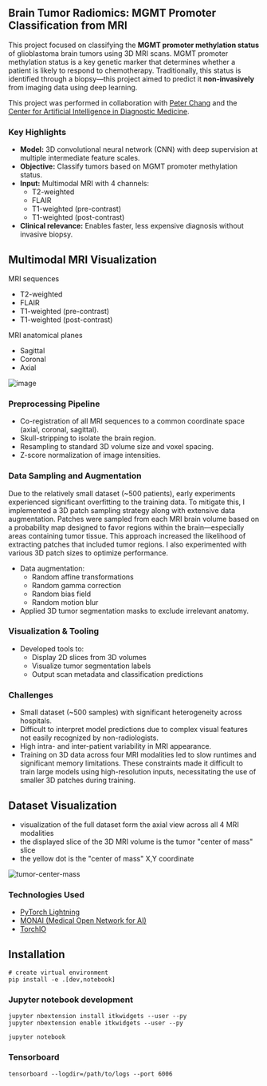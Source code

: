## Brain Tumor Radiomics: MGMT Promoter Classification from MRI

This project focused on classifying the **MGMT promoter methylation status** of glioblastoma brain tumors using 3D MRI scans. MGMT promoter methylation status is a key genetic marker that determines whether a patient is likely to respond to chemotherapy. Traditionally, this status is identified through a biopsy—this project aimed to predict it **non-invasively** from imaging data using deep learning.

This project was performed in collaboration with [Peter Chang](https://www.faculty.uci.edu/profile/?facultyId=6569) and the [Center for Artificial Intelligence in Diagnostic Medicine](https://www.caidm.som.uci.edu/).

### Key Highlights
- **Model:** 3D convolutional neural network (CNN) with deep supervision at multiple intermediate feature scales.
- **Objective:** Classify tumors based on MGMT promoter methylation status.
- **Input:** Multimodal MRI with 4 channels:
  - T2-weighted
  - FLAIR
  - T1-weighted (pre-contrast)
  - T1-weighted (post-contrast)
- **Clinical relevance:** Enables faster, less expensive diagnosis without invasive biopsy.

## Multimodal MRI Visualization
MRI sequences
  - T2-weighted
  - FLAIR
  - T1-weighted (pre-contrast)
  - T1-weighted (post-contrast)

MRI anatomical planes
- Sagittal
- Coronal
- Axial

![image](https://github.com/user-attachments/assets/2a772d76-4e56-4927-bc67-5a4bf62ca57f)



### Preprocessing Pipeline
- Co-registration of all MRI sequences to a common coordinate space (axial, coronal, sagittal).
- Skull-stripping to isolate the brain region.
- Resampling to standard 3D volume size and voxel spacing.
- Z-score normalization of image intensities.

### Data Sampling and Augmentation
Due to the relatively small dataset (~500 patients), early experiments experienced significant overfitting to the training data. To mitigate this, I implemented a 3D patch sampling strategy along with extensive data augmentation. Patches were sampled from each MRI brain volume based on a probability map designed to favor regions within the brain—especially areas containing tumor tissue. This approach increased the likelihood of extracting patches that included tumor regions. I also experimented with various 3D patch sizes to optimize performance.

- Data augmentation:
  - Random affine transformations
  - Random gamma correction
  - Random bias field
  - Random motion blur
- Applied 3D tumor segmentation masks to exclude irrelevant anatomy.

### Visualization & Tooling
- Developed tools to:
  - Display 2D slices from 3D volumes
  - Visualize tumor segmentation labels
  - Output scan metadata and classification predictions

### Challenges
- Small dataset (~500 samples) with significant heterogeneity across hospitals.
- Difficult to interpret model predictions due to complex visual features not easily recognized by non-radiologists.
- High intra- and inter-patient variability in MRI appearance.
- Training on 3D data across four MRI modalities led to slow runtimes and significant memory limitations. These constraints made it difficult to train large models using high-resolution inputs, necessitating the use of smaller 3D patches during training.

## Dataset Visualization
- visualization of the full dataset form the axial view across all 4 MRI modalities
- the displayed slice of the 3D MRI volume is the tumor "center of mass" slice
- the yellow dot is the "center of mass" X,Y coordinate

![tumor-center-mass](https://github.com/user-attachments/assets/b5026b4e-49ed-4752-8bef-928f7d0f66bd)

### Technologies Used
- [PyTorch Lightning](https://www.lightning.ai/)
- [MONAI (Medical Open Network for AI)](https://monai.io/)
- [TorchIO](https://torchio.readthedocs.io/)

## Installation 
```
# create virtual environment
pip install -e .[dev,notebook]
```
### Jupyter notebook development
```
jupyter nbextension install itkwidgets --user --py
jupyter nbextension enable itkwidgets --user --py

jupyter notebook
```
### Tensorboard
```
tensorboard --logdir=/path/to/logs --port 6006
```
